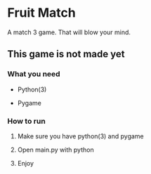 # Fruit Match

A match 3 game. That will blow your mind.

## This game is not made yet

### What you need

* Python(3)

* Pygame

### How to run

1. Make sure you have python(3) and pygame

2. Open main.py with python

3. Enjoy



   

  